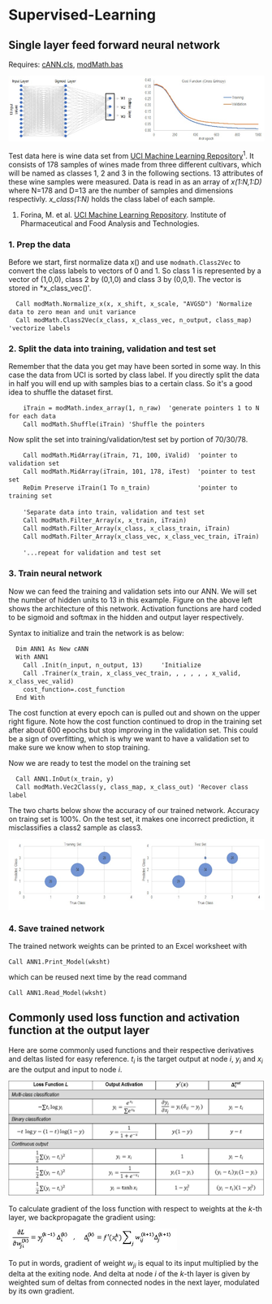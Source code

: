 # Supervised-Learning

## Single layer feed forward neural network

Requires: [cANN.cls](Modules/cANN.cls), [modMath.bas](../../../Scientific-Toolkit/blob/master/Modules/modMath.bas)

![ANN1](Screenshots/ANN1.jpg)

Test data here is wine data set from [UCI Machine Learning Repository](https://archive.ics.uci.edu/ml/datasets.html)<sup>1</sup>. It consists of 178 samples of wines made from three different cultivars, which will be named as classes 1, 2 and 3 in the following sections. 13 attributes of these wine samples were measured. Data is read in as an array of *x(1:N,1:D)* where N=178 and D=13 are the number of samples and dimensions respectivly. *x_class(1:N)* holds the class label of each sample.

1. Forina, M. et al. [UCI Machine Learning Repository](http://archive.ics.uci.edu/ml). Institute of Pharmaceutical and Food Analysis and Technologies. 

### 1. Prep the data

Before we start, first normalize data x() and use `modmath.Class2Vec` to convert the class labels to vectors of 0 and 1. So class 1 is represented by a vector of (1,0,0), class 2 by (0,1,0) and class 3 by (0,0,1). The vector is stored in *x_class_vec()'.

```
  Call modMath.Normalize_x(x, x_shift, x_scale, "AVGSD") 'Normalize data to zero mean and unit variance
  Call modMath.Class2Vec(x_class, x_class_vec, n_output, class_map) 'vectorize labels
```

### 2. Split the data into training, validation and test set

Remember that the data you get may have been sorted in some way. In this case the data from UCI is sorted by class label. If you directly split the data in half you will end up with samples bias to a certain class. So it's a good idea to shuffle the dataset first.

```
    iTrain = modMath.index_array(1, n_raw)  'generate pointers 1 to N for each data
    Call modMath.Shuffle(iTrain) 'Shuffle the pointers
```
Now split the set into training/validation/test set by portion of 70/30/78.

```
    Call modMath.MidArray(iTrain, 71, 100, iValid)  'pointer to validation set
    Call modMath.MidArray(iTrain, 101, 178, iTest)  'pointer to test set
    ReDim Preserve iTrain(1 To n_train)             'pointer to training set
    
    'Separate data into train, validation and test set
    Call modMath.Filter_Array(x, x_train, iTrain)
    Call modMath.Filter_Array(x_class, x_class_train, iTrain)
    Call modMath.Filter_Array(x_class_vec, x_class_vec_train, iTrain)
    
    '...repeat for validation and test set
```

### 3. Train neural network
Now we can feed the training and validation sets into our ANN. We will set the number of hidden units to 13 in this example. Figure on the above left shows the architecture of this network. Activation functions are hard coded to be sigmoid and softmax in the hidden and output layer respectively.

Syntax to initialize and train the network is as below:
```  
  Dim ANN1 As New cANN
  With ANN1
    Call .Init(n_input, n_output, 13)     'Initialize
    Call .Trainer(x_train, x_class_vec_train, , , , , , x_valid, x_class_vec_valid)
    cost_function=.cost_function
  End With
```

The cost function at every epoch can is pulled out and shown on the upper right figure. Note how the cost function continued to drop in the training set after about 600 epochs but stop improving in the validation set. This could be a sign of overfitting, which is why we want to have a validation set to make sure we know when to stop training.

Now we are ready to test the model on the training set
```      
  Call ANN1.InOut(x_train, y)
  Call modMath.Vec2Class(y, class_map, x_class_out) 'Recover class label
```
The two charts below show the accuracy of our trained network. Accuracy on traing set is 100%. On the test set, it makes one incorrect prediction, it misclassifies a class2 sample as class3.

![ANN2](Screenshots/ANN2.jpg)

### 4. Save trained network
The trained network weights can be printed to an Excel worksheet with
```
Call ANN1.Print_Model(wksht)
```

which can be reused next time by the read command
```
Call ANN1.Read_Model(wksht)
```

## Commonly used loss function and activation function at the output layer
Here are some commonly used functions and their respective derivatives and deltas listed for easy reference. *t<sub>i</sub>* is the target output at node *i*, *y<sub>i</sub>* and *x<sub>i</sub>* are the output and input to node *i*.

![Eq1](Screenshots/BackProp_Eq1.jpg)

To calculate gradient of the loss function with respect to weights at the *k*-th layer, we backpropagate the gradient using:

![Eq2](Screenshots/BackProp_Eq2.jpg)

To put in words, gradient of weight *w<sub>ji</sub>* is equal to its input multiplied by the delta at the exiting node. And delta at node *i* of the *k*-th layer is given by weighted sum of deltas from connected nodes in the next layer, modulated by its own gradient.
